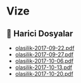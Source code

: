 # Vize


<!--Index-->

## 🔗 Harici Dosyalar

- [olasilik-2017-09-22.pdf](./olasilik-2017-09-22.pdf)
- [olasilik-2017-09-27.pdf](./olasilik-2017-09-27.pdf)
- [olasilik-2017-10-06.pdf](./olasilik-2017-10-06.pdf)
- [olasilik-2017-10-13.pdf](./olasilik-2017-10-13.pdf)
- [olasilik-2017-10-20.pdf](./olasilik-2017-10-20.pdf)


<!--Index-->


